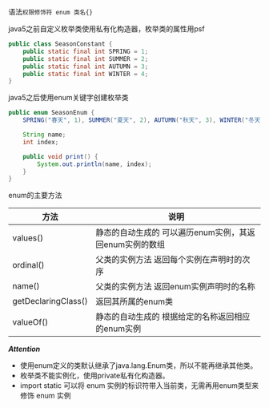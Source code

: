 语法`权限修饰符 enum 类名{}`

java5之前自定义枚举类使用私有化构造器，枚举类的属性用psf

```java
public class SeasonConstant {
    public static final int SPRING = 1;
    public static final int SUMMER = 2;
    public static final int AUTUMN = 3;
    public static final int WINTER = 4;
}
```

java5之后使用enum关键字创建枚举类

```java
public enum SeasonEnum {
    SPRING("春天", 1), SUMMER("夏天", 2), AUTUMN("秋天", 3), WINTER("冬天", 4); // 枚举类第一行必须是枚举项

    String name;
    int index;

    public void print() {
        System.out.println(name, index);
    }
}
```

enum的主要方法

| 方法                  | 说明                               |
|---------------------|----------------------------------|
| values()            | 静态的自动生成的	可以遍历enum实例，其返回enum实例的数组 |
| ordinal()           | 父类的实例方法	返回每个实例在声明时的次序            |
| name()              | 父类的实例方法	返回enum实例声明时的名称           |
| getDeclaringClass() | 返回其所属的enum类                      |
| valueOf()           | 静态的自动生成的	根据给定的名称返回相应的enum实例      |

***Attention***

- 使用enum定义的类默认继承了java.lang.Enum类，所以不能再继承其他类。
- 枚举类不能实例化，使用private私有化构造器。
- import static 可以将 enum 实例的标识符带入当前类，无需再用enum类型来修饰 enum 实例